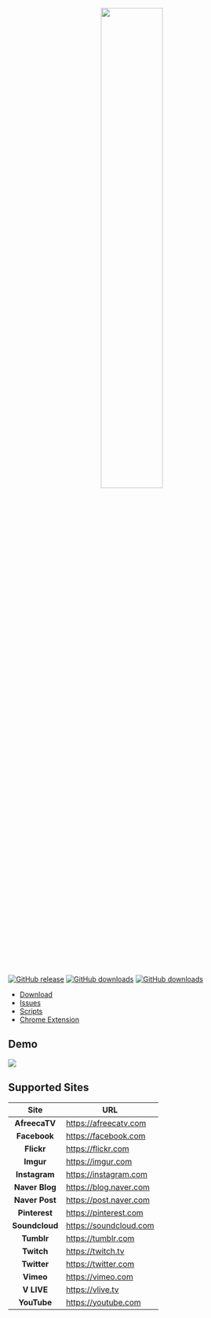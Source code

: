 <p align="center">
  <img src="imgs/card_crop.png" width="50%"/>
  <br>
</p>

[![GitHub release](https://img.shields.io/github/release/KurtBestor/Hitomi-Downloader.svg?logo=github)](https://github.com/KurtBestor/Hitomi-Downloader/releases/latest)
[![GitHub downloads](https://img.shields.io/github/downloads/KurtBestor/Hitomi-Downloader/latest/total.svg?logo=github)](https://github.com/KurtBestor/Hitomi-Downloader/releases/latest)
[![GitHub downloads](https://img.shields.io/github/downloads/KurtBestor/Hitomi-Downloader/total.svg?logo=github)](https://github.com/KurtBestor/Hitomi-Downloader/releases)

- [Download](https://github.com/KurtBestor/Hitomi-Downloader/releases/latest)
- [Issues](https://github.com/KurtBestor/Hitomi-Downloader/issues)
- [Scripts](https://github.com/KurtBestor/Hitomi-Downloader/wiki/Scripts)
- [Chrome Extension](https://github.com/KurtBestor/Hitomi-Downloader/wiki/Chrome-Extension)

## Demo
<img src="imgs/how_to_download.gif">

## Supported Sites
| Site | URL |
| :--: | -- |
| **AfreecaTV** | <https://afreecatv.com> |
| **Facebook** | <https://facebook.com> |
| **Flickr** | <https://flickr.com> |
| **Imgur** | <https://imgur.com> |
| **Instagram** | <https://instagram.com> |
| **Naver Blog** | <https://blog.naver.com> |
| **Naver Post** | <https://post.naver.com> |
| **Pinterest** | <https://pinterest.com> |
| **Soundcloud** | <https://soundcloud.com> |
| **Tumblr** | <https://tumblr.com> |
| **Twitch** | <https://twitch.tv> |
| **Twitter** | <https://twitter.com> |
| **Vimeo** | <https://vimeo.com> |
| **V LIVE** | <https://vlive.tv> |
| **YouTube** | <https://youtube.com> |
